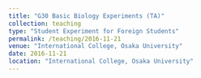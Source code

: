 ```yaml
---
title: "G30 Basic Biology Experiments (TA)"
collection: teaching
type: "Student Experiment for Foreign Students"
permalink: /teaching/2016-11-21
venue: "International College, Osaka University"
date: 2016-11-21
location: "International College, Osaka University"
---
```

